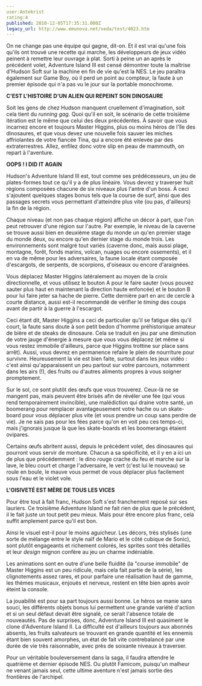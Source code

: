 ```yaml
---
user:Antekrist
rating:4
published: 2010-12-05T17:35:31.000Z
legacy_url: http://www.emunova.net/veda/test/4023.htm
---
```

On ne change pas une équipe qui gagne, dit-on. Et il est vrai qu'une fois qu'ils ont trouvé une recette qui marche, les développeurs de jeux vidéo peinent à remettre leur ouvrage à plat. Sorti à peine un an après le précédent volet, Adventure Island III est censé démontrer toute la maîtrise d'Hudson Soft sur la machine en fin de vie qu'est la NES. Le jeu paraîtra également sur Game Boy, où il perd un point au compteur, la faute à un premier épisode qui n'a pas vu le jour sur la portable monochrome.  

  

**C'EST L'HISTOIRE D'UN ALIEN QUI REPEINT SON DINOSAURE**  

Soit les gens de chez Hudson manquent cruellement d'imagination, soit cela tient du _running gag_. Quoi qu'il en soit, le scénario de cette troisième itération est le même que celui des deux précédentes. À savoir que vous incarnez encore et toujours Master Higgins, plus ou moins héros de l'île des dinosaures, et que vous devez une nouvelle fois sauver les miches affriolantes de votre fiancée Tina, qui a encore été enlevée par des extraterrestres. Allez, enfilez donc votre slip en peau de mammouth, on repart à l'aventure.  

  

**OOPS ! I DID IT AGAIN**  

Hudson's Adventure Island III est, tout comme ses prédécesseurs, un jeu de plates-formes tout ce qu'il y a de plus linéaire. Vous devrez y traverser huit régions composées chacune de six niveaux plus l'antre d'un boss. À ceci s'ajoutent quelques stages bonus tels que la course de surf, ainsi que des passages secrets vous permettant d'atteindre plus vite (ou pas, d'ailleurs) la fin de la région.  

Chaque niveau (et non pas chaque région) affiche un décor à part, que l'on peut retrouver d'une région sur l'autre. Par exemple, le niveau de la caverne se trouve aussi bien en deuxième stage du monde un qu'en premier stage du monde deux, ou encore qu'en dernier stage du monde trois. Les environnements sont malgré tout variés (caverne donc, mais aussi plage, montagne, forêt, fonds marins, volcan, nuages ou encore ossements), et il en va de même pour les adversaires, la faune locale étant composée d'escargots, de serpents, de scorpions, d'oiseaux ou encore d'araignées.  

Vous déplacez Master Higgins latéralement au moyen de la croix directionnelle, et vous utilisez le bouton A pour le faire sauter (vous pouvez sauter plus haut en maintenant la direction haute enfoncée) et le bouton B pour lui faire jeter sa hache de pierre. Cette dernière part en arc de cercle à courte distance, aussi est-il recommandé de vérifier le _timing_ des coups avant de partir à la guerre à l'escargot.  

Ceci étant dit, Master Higgins a ceci de particulier qu'il se fatigue dès qu'il court, la faute sans doute à son petit bedon d'homme préhistorique amateur de bière et de steaks de dinosaure. Cela se traduit en jeu par une diminution de votre jauge d'énergie à mesure que vous vous déplacez (et même si vous restez immobile d'ailleurs, parce que Higgins trottine sur place sans arrêt). Aussi, vous devrez en permanence refaire le plein de nourriture pour survivre. Heureusement la vie est bien faite, surtout dans les jeux vidéo : c'est ainsi qu'apparaissent un peu partout sur votre parcours, notamment dans les airs (!), des fruits ou d'autres aliments propres à vous soigner promptement.  

Sur le sol, ce sont plutôt des œufs que vous trouverez. Ceux-là ne se mangent pas, mais peuvent être brisés afin de révéler une fée (qui vous rend temporairement invincible), une malédiction qui draine votre santé, un boomerang pour remplacer avantageusement votre hache ou un skate-board pour vous déplacer plus vite (et vous prendre un coup sans perdre de vie). Je ne sais pas pour les fées parce qu'on en voit peu ces temps-ci, mais j'ignorais jusque là que les skate-boards et les boomerangs étaient ovipares.  

Certains œufs abritent aussi, depuis le précédent volet, des dinosaures qui pourront vous servir de monture. Chacun a sa spécificité, et il y en a ici un de plus que précédemment : le dino rouge crache du feu et marche sur la lave, le bleu court et charge l'adversaire, le vert (c'est lui le nouveau) se roule en boule, le mauve vous permet de vous déplacer plus facilement sous l'eau et le violet vole.  

  

**L'OISIVETÉ EST MÈRE DE TOUS LES VICES**  

Pour être tout à fait franc, Hudson Soft s'est franchement reposé sur ses lauriers. Ce troisième Adventure Island ne fait rien de plus que le précédent, il le fait juste un tout petit peu mieux. Mais pour être encore plus franc, cela suffit amplement parce qu'il est bon.  

Ainsi le visuel est-il pour le moins aguicheur. Les décors, très stylisés (une sorte de mélange entre le style naïf de Mario et le côté cubique de Sonic), sont plutôt engageants et richement colorés, les sprites sont très détaillés et leur _design_ mignon confère au jeu un charme indéniable.  

Les animations sont en outre d'une belle fluidité (la "course immobile" de Master Higgins est un peu ridicule, mais cela fait partie de la série), les clignotements assez rares, et pour parfaire une réalisation haut de gamme, les thèmes musicaux, enjoués et nerveux, restent en tête bien après avoir éteint la console.  

La jouabilité est pour sa part toujours aussi bonne. Le héros se manie sans souci, les différents objets bonus lui permettent une grande variété d'action et si un seul défaut devait être signalé, ce serait l'absence totale de nouveautés. Pas de surprises, donc, Adventure Island III est quasiment le clone d'Adventure Island II. La difficulté est d'ailleurs toujours aux abonnés absents, les fruits salvateurs se trouvant en grande quantité et les ennemis étant bien souvent amorphes, un état de fait vite contrebalancé par une durée de vie très raisonnable, avec près de soixante niveaux à traverser.  

Pour un véritable bouleversement dans la saga, il faudra attendre le quatrième et dernier épisode NES. Ou plutôt Famicom, puisqu'un malheur ne venant jamais seul, cette ultime aventure n'est jamais sortie des frontières de l'archipel.